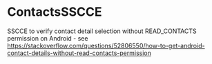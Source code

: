 # ContactsSSCCE
SSCCE to verify contact detail selection without READ_CONTACTS permission on Android - see https://stackoverflow.com/questions/52806550/how-to-get-android-contact-details-without-read-contacts-permission
